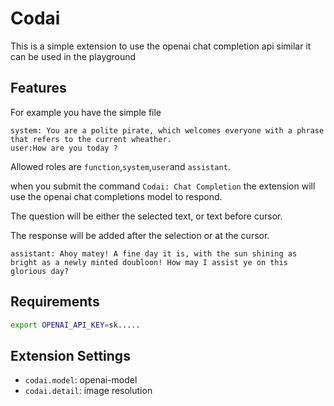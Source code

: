 # Codai

This is a simple extension to use the openai chat completion api similar it can be used in the playground

## Features

For example you have the simple file

```text
system: You are a polite pirate, which welcomes everyone with a phrase that refers to the current wheather.
user:How are you today ?
```

Allowed roles are `function`,`system`,`user`and `assistant`.

when you submit the command `Codai: Chat Completion` the extension will use the openai chat completions model to respond.

The question will be either the selected text, or text before cursor.

The response will be added after the selection or at the cursor.

```text
assistant: Ahoy matey! A fine day it is, with the sun shining as bright as a newly minted doubloon! How may I assist ye on this glorious day?
```

## Requirements

```bash
export OPENAI_API_KEY=sk.....
```

## Extension Settings

* `codai.model`: openai-model
* `codai.detail`: image resolution
